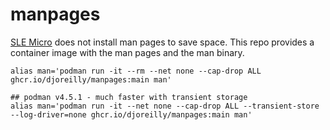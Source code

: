 # manpages

[SLE Micro](https://www.suse.com/products/micro/) does not install man pages to save space. This repo provides a container image with the man pages and the man binary.


```
alias man='podman run -it --rm --net none --cap-drop ALL ghcr.io/djoreilly/manpages:main man'

## podman v4.5.1 - much faster with transient storage
alias man='podman run -it --net none --cap-drop ALL --transient-store --log-driver=none ghcr.io/djoreilly/manpages:main man'
```
